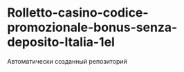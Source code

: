 # Rolletto-casino-codice-promozionale-bonus-senza-deposito-Italia-1el
Автоматически созданный репозиторий
